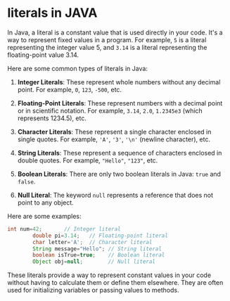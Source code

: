 # literals in JAVA

In Java, a literal is a constant value that is used directly in your code. It's a way to represent fixed values in a
program. For example, `5` is a literal representing the integer value 5, and `3.14` is a literal representing the
floating-point value 3.14.

Here are some common types of literals in Java:

1. **Integer Literals**: These represent whole numbers without any decimal point. For example, `0`, `123`, `-500`, etc.

2. **Floating-Point Literals**: These represent numbers with a decimal point or in scientific notation. For
   example, `3.14`, `2.0`, `1.2345e3` (which represents 1234.5), etc.

3. **Character Literals**: These represent a single character enclosed in single quotes. For
   example, `'A'`, `'3'`, `'\n'` (newline character), etc.

4. **String Literals**: These represent a sequence of characters enclosed in double quotes. For
   example, `"Hello"`, `"123"`, etc.

5. **Boolean Literals**: There are only two boolean literals in Java: `true` and `false`.

6. **Null Literal**: The keyword `null` represents a reference that does not point to any object.

Here are some examples:

```java
int num=42;       // Integer literal
        double pi=3.14;   // Floating-point literal
        char letter='A';  // Character literal
        String message="Hello"; // String literal
        boolean isTrue=true;    // Boolean literal
        Object obj=null;        // Null literal
```

These literals provide a way to represent constant values in your code without having to calculate them or define them
elsewhere. They are often used for initializing variables or passing values to methods.